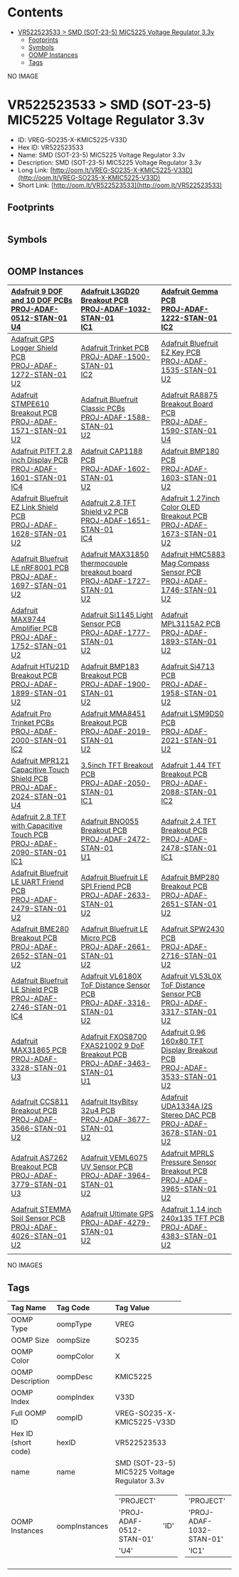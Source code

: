 



Contents
========

* [VR522523533 > SMD (SOT-23-5) MIC5225 Voltage Regulator 3.3v](#vr522523533--smd-sot-23-5-mic5225-voltage-regulator-33v)
	* [Footprints](#footprints)
	* [Symbols](#symbols)
	* [OOMP Instances](#oomp-instances)
	* [Tags](#tags)
  
NO IMAGE  
# VR522523533 > SMD (SOT-23-5) MIC5225 Voltage Regulator 3.3v

- ID: VREG-SO235-X-KMIC5225-V33D
- Hex ID: VR522523533
- Name: SMD (SOT-23-5) MIC5225 Voltage Regulator 3.3v
- Description: SMD (SOT-23-5) MIC5225 Voltage Regulator 3.3v
- Long Link: [http://oom.lt/VREG-SO235-X-KMIC5225-V33D](http://oom.lt/VREG-SO235-X-KMIC5225-V33D)
- Short Link: [http://oom.lt/VR522523533](http://oom.lt/VR522523533)

## Footprints
  

||||
| :--- | :--- | :--- |

## Symbols
  

||||
| :--- | :--- | :--- |

## OOMP Instances
  

|[Adafruit 9 DOF and 10 DOF PCBs<br>PROJ-ADAF-0512-STAN-01<br>U4](https://github.com/oomlout/oomlout_OOMP_projects_V2/tree/main/PROJ/ADAF/0512/STAN/01/)|[Adafruit L3GD20 Breakout PCB<br>PROJ-ADAF-1032-STAN-01<br>IC1](https://github.com/oomlout/oomlout_OOMP_projects_V2/tree/main/PROJ/ADAF/1032/STAN/01/)|[Adafruit Gemma PCB<br>PROJ-ADAF-1222-STAN-01<br>IC2](https://github.com/oomlout/oomlout_OOMP_projects_V2/tree/main/PROJ/ADAF/1222/STAN/01/)|
| :--- | :--- | :--- |
|[Adafruit GPS Logger Shield PCB<br>PROJ-ADAF-1272-STAN-01<br>U2](https://github.com/oomlout/oomlout_OOMP_projects_V2/tree/main/PROJ/ADAF/1272/STAN/01/)|[Adafruit Trinket PCB<br>PROJ-ADAF-1500-STAN-01<br>IC2](https://github.com/oomlout/oomlout_OOMP_projects_V2/tree/main/PROJ/ADAF/1500/STAN/01/)|[Adafruit Bluefruit EZ Key PCB<br>PROJ-ADAF-1535-STAN-01<br>U2](https://github.com/oomlout/oomlout_OOMP_projects_V2/tree/main/PROJ/ADAF/1535/STAN/01/)|
|[Adafruit STMPE610 Breakout PCB<br>PROJ-ADAF-1571-STAN-01<br>U2](https://github.com/oomlout/oomlout_OOMP_projects_V2/tree/main/PROJ/ADAF/1571/STAN/01/)|[Adafruit Bluefruit Classic PCBs<br>PROJ-ADAF-1588-STAN-01<br>U2](https://github.com/oomlout/oomlout_OOMP_projects_V2/tree/main/PROJ/ADAF/1588/STAN/01/)|[Adafruit RA8875 Breakout Board PCB<br>PROJ-ADAF-1590-STAN-01<br>U4](https://github.com/oomlout/oomlout_OOMP_projects_V2/tree/main/PROJ/ADAF/1590/STAN/01/)|
|[Adafruit PiTFT 2.8 inch Display PCB<br>PROJ-ADAF-1601-STAN-01<br>IC4](https://github.com/oomlout/oomlout_OOMP_projects_V2/tree/main/PROJ/ADAF/1601/STAN/01/)|[Adafruit CAP1188 PCB<br>PROJ-ADAF-1602-STAN-01<br>U2](https://github.com/oomlout/oomlout_OOMP_projects_V2/tree/main/PROJ/ADAF/1602/STAN/01/)|[Adafruit BMP180 PCB<br>PROJ-ADAF-1603-STAN-01<br>U2](https://github.com/oomlout/oomlout_OOMP_projects_V2/tree/main/PROJ/ADAF/1603/STAN/01/)|
|[Adafruit Bluefruit EZ Link Shield PCB<br>PROJ-ADAF-1628-STAN-01<br>U2](https://github.com/oomlout/oomlout_OOMP_projects_V2/tree/main/PROJ/ADAF/1628/STAN/01/)|[Adafruit 2.8 TFT Shield v2 PCB<br>PROJ-ADAF-1651-STAN-01<br>IC4](https://github.com/oomlout/oomlout_OOMP_projects_V2/tree/main/PROJ/ADAF/1651/STAN/01/)|[Adafruit 1.27inch Color OLED Breakout PCB<br>PROJ-ADAF-1673-STAN-01<br>U2](https://github.com/oomlout/oomlout_OOMP_projects_V2/tree/main/PROJ/ADAF/1673/STAN/01/)|
|[Adafruit Bluefruit LE nRF8001 PCB<br>PROJ-ADAF-1697-STAN-01<br>U2](https://github.com/oomlout/oomlout_OOMP_projects_V2/tree/main/PROJ/ADAF/1697/STAN/01/)|[Adafruit MAX31850 thermocouple breakout board<br>PROJ-ADAF-1727-STAN-01<br>U2](https://github.com/oomlout/oomlout_OOMP_projects_V2/tree/main/PROJ/ADAF/1727/STAN/01/)|[Adafruit HMC5883 Mag Compass Sensor PCB<br>PROJ-ADAF-1746-STAN-01<br>U2](https://github.com/oomlout/oomlout_OOMP_projects_V2/tree/main/PROJ/ADAF/1746/STAN/01/)|
|[Adafruit MAX9744 Amplifier PCB<br>PROJ-ADAF-1752-STAN-01<br>U2](https://github.com/oomlout/oomlout_OOMP_projects_V2/tree/main/PROJ/ADAF/1752/STAN/01/)|[Adafruit Si1145 Light Sensor PCB<br>PROJ-ADAF-1777-STAN-01<br>U2](https://github.com/oomlout/oomlout_OOMP_projects_V2/tree/main/PROJ/ADAF/1777/STAN/01/)|[Adafruit MPL3115A2 PCB<br>PROJ-ADAF-1893-STAN-01<br>U2](https://github.com/oomlout/oomlout_OOMP_projects_V2/tree/main/PROJ/ADAF/1893/STAN/01/)|
|[Adafruit HTU21D Breakout PCB<br>PROJ-ADAF-1899-STAN-01<br>U2](https://github.com/oomlout/oomlout_OOMP_projects_V2/tree/main/PROJ/ADAF/1899/STAN/01/)|[Adafruit BMP183 Breakout PCB<br>PROJ-ADAF-1900-STAN-01<br>U2](https://github.com/oomlout/oomlout_OOMP_projects_V2/tree/main/PROJ/ADAF/1900/STAN/01/)|[Adafruit Si4713 PCB<br>PROJ-ADAF-1958-STAN-01<br>U2](https://github.com/oomlout/oomlout_OOMP_projects_V2/tree/main/PROJ/ADAF/1958/STAN/01/)|
|[Adafruit Pro Trinket PCBs<br>PROJ-ADAF-2000-STAN-01<br>IC2](https://github.com/oomlout/oomlout_OOMP_projects_V2/tree/main/PROJ/ADAF/2000/STAN/01/)|[Adafruit MMA8451 Breakout PCB<br>PROJ-ADAF-2019-STAN-01<br>U2](https://github.com/oomlout/oomlout_OOMP_projects_V2/tree/main/PROJ/ADAF/2019/STAN/01/)|[Adafruit LSM9DS0 PCB<br>PROJ-ADAF-2021-STAN-01<br>U2](https://github.com/oomlout/oomlout_OOMP_projects_V2/tree/main/PROJ/ADAF/2021/STAN/01/)|
|[Adafruit MPR121 Capacitive Touch Shield PCB<br>PROJ-ADAF-2024-STAN-01<br>U4](https://github.com/oomlout/oomlout_OOMP_projects_V2/tree/main/PROJ/ADAF/2024/STAN/01/)|[3.5inch TFT Breakout PCB<br>PROJ-ADAF-2050-STAN-01<br>IC1](https://github.com/oomlout/oomlout_OOMP_projects_V2/tree/main/PROJ/ADAF/2050/STAN/01/)|[Adafruit 1.44 TFT Breakout PCB<br>PROJ-ADAF-2088-STAN-01<br>IC2](https://github.com/oomlout/oomlout_OOMP_projects_V2/tree/main/PROJ/ADAF/2088/STAN/01/)|
|[Adafruit 2.8 TFT with Capacitive Touch PCB<br>PROJ-ADAF-2090-STAN-01<br>IC1](https://github.com/oomlout/oomlout_OOMP_projects_V2/tree/main/PROJ/ADAF/2090/STAN/01/)|[Adafruit BNO055 Breakout PCB<br>PROJ-ADAF-2472-STAN-01<br>U1](https://github.com/oomlout/oomlout_OOMP_projects_V2/tree/main/PROJ/ADAF/2472/STAN/01/)|[Adafruit 2.4 TFT Breakout PCB<br>PROJ-ADAF-2478-STAN-01<br>IC1](https://github.com/oomlout/oomlout_OOMP_projects_V2/tree/main/PROJ/ADAF/2478/STAN/01/)|
|[Adafruit Bluefruit LE UART Friend PCB<br>PROJ-ADAF-2479-STAN-01<br>U2](https://github.com/oomlout/oomlout_OOMP_projects_V2/tree/main/PROJ/ADAF/2479/STAN/01/)|[Adafruit Bluefruit LE SPI Friend PCB<br>PROJ-ADAF-2633-STAN-01<br>U2](https://github.com/oomlout/oomlout_OOMP_projects_V2/tree/main/PROJ/ADAF/2633/STAN/01/)|[Adafruit BMP280 Breakout PCB<br>PROJ-ADAF-2651-STAN-01<br>U2](https://github.com/oomlout/oomlout_OOMP_projects_V2/tree/main/PROJ/ADAF/2651/STAN/01/)|
|[Adafruit BME280 Breakout PCB<br>PROJ-ADAF-2652-STAN-01<br>U2](https://github.com/oomlout/oomlout_OOMP_projects_V2/tree/main/PROJ/ADAF/2652/STAN/01/)|[Adafruit Bluefruit LE Micro PCB<br>PROJ-ADAF-2661-STAN-01<br>U2](https://github.com/oomlout/oomlout_OOMP_projects_V2/tree/main/PROJ/ADAF/2661/STAN/01/)|[Adafruit SPW2430 PCB<br>PROJ-ADAF-2716-STAN-01<br>U2](https://github.com/oomlout/oomlout_OOMP_projects_V2/tree/main/PROJ/ADAF/2716/STAN/01/)|
|[Adafruit Bluefruit LE Shield PCB<br>PROJ-ADAF-2746-STAN-01<br>IC4](https://github.com/oomlout/oomlout_OOMP_projects_V2/tree/main/PROJ/ADAF/2746/STAN/01/)|[Adafruit VL6180X ToF Distance Sensor PCB<br>PROJ-ADAF-3316-STAN-01<br>U2](https://github.com/oomlout/oomlout_OOMP_projects_V2/tree/main/PROJ/ADAF/3316/STAN/01/)|[Adafruit VL53L0X ToF Distance Sensor PCB<br>PROJ-ADAF-3317-STAN-01<br>U2](https://github.com/oomlout/oomlout_OOMP_projects_V2/tree/main/PROJ/ADAF/3317/STAN/01/)|
|[Adafruit MAX31865 PCB<br>PROJ-ADAF-3328-STAN-01<br>U3](https://github.com/oomlout/oomlout_OOMP_projects_V2/tree/main/PROJ/ADAF/3328/STAN/01/)|[Adafruit FXOS8700 FXAS21002 9 DoF Breakout PCB<br>PROJ-ADAF-3463-STAN-01<br>U1](https://github.com/oomlout/oomlout_OOMP_projects_V2/tree/main/PROJ/ADAF/3463/STAN/01/)|[Adafruit 0.96 160x80 TFT Display Breakout PCB<br>PROJ-ADAF-3533-STAN-01<br>U2](https://github.com/oomlout/oomlout_OOMP_projects_V2/tree/main/PROJ/ADAF/3533/STAN/01/)|
|[Adafruit CCS811 Breakout PCB<br>PROJ-ADAF-3566-STAN-01<br>U2](https://github.com/oomlout/oomlout_OOMP_projects_V2/tree/main/PROJ/ADAF/3566/STAN/01/)|[Adafruit ItsyBitsy 32u4 PCB<br>PROJ-ADAF-3677-STAN-01<br>U2](https://github.com/oomlout/oomlout_OOMP_projects_V2/tree/main/PROJ/ADAF/3677/STAN/01/)|[Adafruit UDA1334A I2S Stereo DAC PCB<br>PROJ-ADAF-3678-STAN-01<br>U2](https://github.com/oomlout/oomlout_OOMP_projects_V2/tree/main/PROJ/ADAF/3678/STAN/01/)|
|[Adafruit AS7262 Breakout PCB<br>PROJ-ADAF-3779-STAN-01<br>U3](https://github.com/oomlout/oomlout_OOMP_projects_V2/tree/main/PROJ/ADAF/3779/STAN/01/)|[Adafruit VEML6075 UV Sensor PCB<br>PROJ-ADAF-3964-STAN-01<br>U2](https://github.com/oomlout/oomlout_OOMP_projects_V2/tree/main/PROJ/ADAF/3964/STAN/01/)|[Adafruit MPRLS Pressure Sensor Breakout PCB<br>PROJ-ADAF-3965-STAN-01<br>U2](https://github.com/oomlout/oomlout_OOMP_projects_V2/tree/main/PROJ/ADAF/3965/STAN/01/)|
|[Adafruit STEMMA Soil Sensor PCB<br>PROJ-ADAF-4026-STAN-01<br>U2](https://github.com/oomlout/oomlout_OOMP_projects_V2/tree/main/PROJ/ADAF/4026/STAN/01/)|[Adafruit Ultimate GPS<br>PROJ-ADAF-4279-STAN-01<br>U2](https://github.com/oomlout/oomlout_OOMP_projects_V2/tree/main/PROJ/ADAF/4279/STAN/01/)|[Adafruit 1.14 inch 240x135 TFT PCB<br>PROJ-ADAF-4383-STAN-01<br>U2](https://github.com/oomlout/oomlout_OOMP_projects_V2/tree/main/PROJ/ADAF/4383/STAN/01/)|
||||
  
NO IMAGES  
## Tags
  

|Tag Name|Tag Code|Tag Value|
| :--- | :--- | :--- |
|OOMP Type|oompType|VREG|
|OOMP Size|oompSize|SO235|
|OOMP Color|oompColor|X|
|OOMP Description|oompDesc|KMIC5225|
|OOMP Index|oompIndex|V33D|
|Full OOMP ID|oompID|VREG-SO235-X-KMIC5225-V33D|
|Hex ID (short code)|hexID|VR522523533|
|name|name|SMD (SOT-23-5) MIC5225 Voltage Regulator 3.3v|
|OOMP Instances|oompInstances|<table><tr><td>'PROJECT'</td></tr><tr><td> 'PROJ-ADAF-0512-STAN-01'</td><td> 'ID'</td></tr><tr><td> 'U4'</td></tr></table></td><td> <table><tr><td>'PROJECT'</td></tr><tr><td> 'PROJ-ADAF-1032-STAN-01'</td><td> 'ID'</td></tr><tr><td> 'IC1'</td></tr></table></td><td> <table><tr><td>'PROJECT'</td></tr><tr><td> 'PROJ-ADAF-1222-STAN-01'</td><td> 'ID'</td></tr><tr><td> 'IC2'</td></tr></table></td><td> <table><tr><td>'PROJECT'</td></tr><tr><td> 'PROJ-ADAF-1272-STAN-01'</td><td> 'ID'</td></tr><tr><td> 'U2'</td></tr></table></td><td> <table><tr><td>'PROJECT'</td></tr><tr><td> 'PROJ-ADAF-1500-STAN-01'</td><td> 'ID'</td></tr><tr><td> 'IC2'</td></tr></table></td><td> <table><tr><td>'PROJECT'</td></tr><tr><td> 'PROJ-ADAF-1535-STAN-01'</td><td> 'ID'</td></tr><tr><td> 'U2'</td></tr></table></td><td> <table><tr><td>'PROJECT'</td></tr><tr><td> 'PROJ-ADAF-1571-STAN-01'</td><td> 'ID'</td></tr><tr><td> 'U2'</td></tr></table></td><td> <table><tr><td>'PROJECT'</td></tr><tr><td> 'PROJ-ADAF-1588-STAN-01'</td><td> 'ID'</td></tr><tr><td> 'U2'</td></tr></table></td><td> <table><tr><td>'PROJECT'</td></tr><tr><td> 'PROJ-ADAF-1590-STAN-01'</td><td> 'ID'</td></tr><tr><td> 'U4'</td></tr></table></td><td> <table><tr><td>'PROJECT'</td></tr><tr><td> 'PROJ-ADAF-1601-STAN-01'</td><td> 'ID'</td></tr><tr><td> 'IC4'</td></tr></table></td><td> <table><tr><td>'PROJECT'</td></tr><tr><td> 'PROJ-ADAF-1602-STAN-01'</td><td> 'ID'</td></tr><tr><td> 'U2'</td></tr></table></td><td> <table><tr><td>'PROJECT'</td></tr><tr><td> 'PROJ-ADAF-1603-STAN-01'</td><td> 'ID'</td></tr><tr><td> 'U2'</td></tr></table></td><td> <table><tr><td>'PROJECT'</td></tr><tr><td> 'PROJ-ADAF-1628-STAN-01'</td><td> 'ID'</td></tr><tr><td> 'U2'</td></tr></table></td><td> <table><tr><td>'PROJECT'</td></tr><tr><td> 'PROJ-ADAF-1651-STAN-01'</td><td> 'ID'</td></tr><tr><td> 'IC4'</td></tr></table></td><td> <table><tr><td>'PROJECT'</td></tr><tr><td> 'PROJ-ADAF-1673-STAN-01'</td><td> 'ID'</td></tr><tr><td> 'U2'</td></tr></table></td><td> <table><tr><td>'PROJECT'</td></tr><tr><td> 'PROJ-ADAF-1697-STAN-01'</td><td> 'ID'</td></tr><tr><td> 'U2'</td></tr></table></td><td> <table><tr><td>'PROJECT'</td></tr><tr><td> 'PROJ-ADAF-1727-STAN-01'</td><td> 'ID'</td></tr><tr><td> 'U2'</td></tr></table></td><td> <table><tr><td>'PROJECT'</td></tr><tr><td> 'PROJ-ADAF-1746-STAN-01'</td><td> 'ID'</td></tr><tr><td> 'U2'</td></tr></table></td><td> <table><tr><td>'PROJECT'</td></tr><tr><td> 'PROJ-ADAF-1752-STAN-01'</td><td> 'ID'</td></tr><tr><td> 'U2'</td></tr></table></td><td> <table><tr><td>'PROJECT'</td></tr><tr><td> 'PROJ-ADAF-1777-STAN-01'</td><td> 'ID'</td></tr><tr><td> 'U2'</td></tr></table></td><td> <table><tr><td>'PROJECT'</td></tr><tr><td> 'PROJ-ADAF-1893-STAN-01'</td><td> 'ID'</td></tr><tr><td> 'U2'</td></tr></table></td><td> <table><tr><td>'PROJECT'</td></tr><tr><td> 'PROJ-ADAF-1899-STAN-01'</td><td> 'ID'</td></tr><tr><td> 'U2'</td></tr></table></td><td> <table><tr><td>'PROJECT'</td></tr><tr><td> 'PROJ-ADAF-1900-STAN-01'</td><td> 'ID'</td></tr><tr><td> 'U2'</td></tr></table></td><td> <table><tr><td>'PROJECT'</td></tr><tr><td> 'PROJ-ADAF-1958-STAN-01'</td><td> 'ID'</td></tr><tr><td> 'U2'</td></tr></table></td><td> <table><tr><td>'PROJECT'</td></tr><tr><td> 'PROJ-ADAF-2000-STAN-01'</td><td> 'ID'</td></tr><tr><td> 'IC2'</td></tr></table></td><td> <table><tr><td>'PROJECT'</td></tr><tr><td> 'PROJ-ADAF-2019-STAN-01'</td><td> 'ID'</td></tr><tr><td> 'U2'</td></tr></table></td><td> <table><tr><td>'PROJECT'</td></tr><tr><td> 'PROJ-ADAF-2021-STAN-01'</td><td> 'ID'</td></tr><tr><td> 'U2'</td></tr></table></td><td> <table><tr><td>'PROJECT'</td></tr><tr><td> 'PROJ-ADAF-2024-STAN-01'</td><td> 'ID'</td></tr><tr><td> 'U4'</td></tr></table></td><td> <table><tr><td>'PROJECT'</td></tr><tr><td> 'PROJ-ADAF-2050-STAN-01'</td><td> 'ID'</td></tr><tr><td> 'IC1'</td></tr></table></td><td> <table><tr><td>'PROJECT'</td></tr><tr><td> 'PROJ-ADAF-2088-STAN-01'</td><td> 'ID'</td></tr><tr><td> 'IC2'</td></tr></table></td><td> <table><tr><td>'PROJECT'</td></tr><tr><td> 'PROJ-ADAF-2090-STAN-01'</td><td> 'ID'</td></tr><tr><td> 'IC1'</td></tr></table></td><td> <table><tr><td>'PROJECT'</td></tr><tr><td> 'PROJ-ADAF-2472-STAN-01'</td><td> 'ID'</td></tr><tr><td> 'U1'</td></tr></table></td><td> <table><tr><td>'PROJECT'</td></tr><tr><td> 'PROJ-ADAF-2478-STAN-01'</td><td> 'ID'</td></tr><tr><td> 'IC1'</td></tr></table></td><td> <table><tr><td>'PROJECT'</td></tr><tr><td> 'PROJ-ADAF-2479-STAN-01'</td><td> 'ID'</td></tr><tr><td> 'U2'</td></tr></table></td><td> <table><tr><td>'PROJECT'</td></tr><tr><td> 'PROJ-ADAF-2633-STAN-01'</td><td> 'ID'</td></tr><tr><td> 'U2'</td></tr></table></td><td> <table><tr><td>'PROJECT'</td></tr><tr><td> 'PROJ-ADAF-2651-STAN-01'</td><td> 'ID'</td></tr><tr><td> 'U2'</td></tr></table></td><td> <table><tr><td>'PROJECT'</td></tr><tr><td> 'PROJ-ADAF-2652-STAN-01'</td><td> 'ID'</td></tr><tr><td> 'U2'</td></tr></table></td><td> <table><tr><td>'PROJECT'</td></tr><tr><td> 'PROJ-ADAF-2661-STAN-01'</td><td> 'ID'</td></tr><tr><td> 'U2'</td></tr></table></td><td> <table><tr><td>'PROJECT'</td></tr><tr><td> 'PROJ-ADAF-2716-STAN-01'</td><td> 'ID'</td></tr><tr><td> 'U2'</td></tr></table></td><td> <table><tr><td>'PROJECT'</td></tr><tr><td> 'PROJ-ADAF-2746-STAN-01'</td><td> 'ID'</td></tr><tr><td> 'IC4'</td></tr></table></td><td> <table><tr><td>'PROJECT'</td></tr><tr><td> 'PROJ-ADAF-3316-STAN-01'</td><td> 'ID'</td></tr><tr><td> 'U2'</td></tr></table></td><td> <table><tr><td>'PROJECT'</td></tr><tr><td> 'PROJ-ADAF-3317-STAN-01'</td><td> 'ID'</td></tr><tr><td> 'U2'</td></tr></table></td><td> <table><tr><td>'PROJECT'</td></tr><tr><td> 'PROJ-ADAF-3328-STAN-01'</td><td> 'ID'</td></tr><tr><td> 'U3'</td></tr></table></td><td> <table><tr><td>'PROJECT'</td></tr><tr><td> 'PROJ-ADAF-3463-STAN-01'</td><td> 'ID'</td></tr><tr><td> 'U1'</td></tr></table></td><td> <table><tr><td>'PROJECT'</td></tr><tr><td> 'PROJ-ADAF-3533-STAN-01'</td><td> 'ID'</td></tr><tr><td> 'U2'</td></tr></table></td><td> <table><tr><td>'PROJECT'</td></tr><tr><td> 'PROJ-ADAF-3566-STAN-01'</td><td> 'ID'</td></tr><tr><td> 'U2'</td></tr></table></td><td> <table><tr><td>'PROJECT'</td></tr><tr><td> 'PROJ-ADAF-3677-STAN-01'</td><td> 'ID'</td></tr><tr><td> 'U2'</td></tr></table></td><td> <table><tr><td>'PROJECT'</td></tr><tr><td> 'PROJ-ADAF-3678-STAN-01'</td><td> 'ID'</td></tr><tr><td> 'U2'</td></tr></table></td><td> <table><tr><td>'PROJECT'</td></tr><tr><td> 'PROJ-ADAF-3779-STAN-01'</td><td> 'ID'</td></tr><tr><td> 'U3'</td></tr></table></td><td> <table><tr><td>'PROJECT'</td></tr><tr><td> 'PROJ-ADAF-3964-STAN-01'</td><td> 'ID'</td></tr><tr><td> 'U2'</td></tr></table></td><td> <table><tr><td>'PROJECT'</td></tr><tr><td> 'PROJ-ADAF-3965-STAN-01'</td><td> 'ID'</td></tr><tr><td> 'U2'</td></tr></table></td><td> <table><tr><td>'PROJECT'</td></tr><tr><td> 'PROJ-ADAF-4026-STAN-01'</td><td> 'ID'</td></tr><tr><td> 'U2'</td></tr></table></td><td> <table><tr><td>'PROJECT'</td></tr><tr><td> 'PROJ-ADAF-4279-STAN-01'</td><td> 'ID'</td></tr><tr><td> 'U2'</td></tr></table></td><td> <table><tr><td>'PROJECT'</td></tr><tr><td> 'PROJ-ADAF-4383-STAN-01'</td><td> 'ID'</td></tr><tr><td> 'U2'</td></tr></table>|
||||
